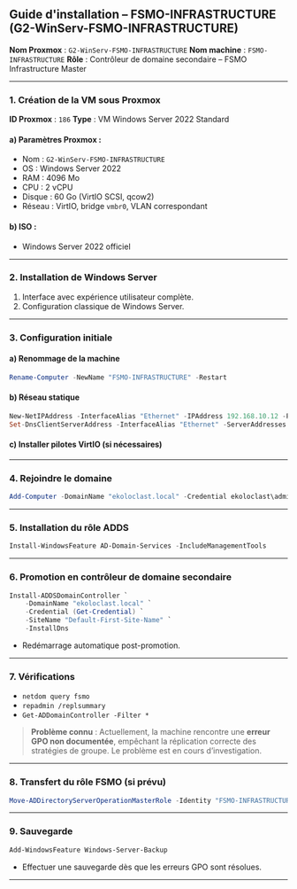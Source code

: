 ## Guide d'installation – FSMO-INFRASTRUCTURE (G2-WinServ-FSMO-INFRASTRUCTURE)

**Nom Proxmox** : `G2-WinServ-FSMO-INFRASTRUCTURE`
**Nom machine** : `FSMO-INFRASTRUCTURE`
**Rôle** : Contrôleur de domaine secondaire – FSMO Infrastructure Master

---

### 1. Création de la VM sous Proxmox

**ID Proxmox** : `186`
**Type** : VM Windows Server 2022 Standard

#### a) Paramètres Proxmox :

* Nom : `G2-WinServ-FSMO-INFRASTRUCTURE`
* OS : Windows Server 2022
* RAM : 4096 Mo
* CPU : 2 vCPU
* Disque : 60 Go (VirtIO SCSI, qcow2)
* Réseau : VirtIO, bridge `vmbr0`, VLAN correspondant

#### b) ISO :

* Windows Server 2022 officiel

---

### 2. Installation de Windows Server

1. Interface avec expérience utilisateur complète.
2. Configuration classique de Windows Server.

---

### 3. Configuration initiale

#### a) Renommage de la machine

```powershell
Rename-Computer -NewName "FSMO-INFRASTRUCTURE" -Restart
```

#### b) Réseau statique

```powershell
New-NetIPAddress -InterfaceAlias "Ethernet" -IPAddress 192.168.10.12 -PrefixLength 24 -DefaultGateway 192.168.10.1
Set-DnsClientServerAddress -InterfaceAlias "Ethernet" -ServerAddresses 192.168.10.10
```

#### c) Installer pilotes VirtIO (si nécessaires)

---

### 4. Rejoindre le domaine

```powershell
Add-Computer -DomainName "ekoloclast.local" -Credential ekoloclast\administrateur -Restart
```

---

### 5. Installation du rôle ADDS

```powershell
Install-WindowsFeature AD-Domain-Services -IncludeManagementTools
```

---

### 6. Promotion en contrôleur de domaine secondaire

```powershell
Install-ADDSDomainController `
    -DomainName "ekoloclast.local" `
    -Credential (Get-Credential) `
    -SiteName "Default-First-Site-Name" `
    -InstallDns
```

* Redémarrage automatique post-promotion.

---

### 7. Vérifications

* `netdom query fsmo`
* `repadmin /replsummary`
* `Get-ADDomainController -Filter *`

> **Problème connu** :
> Actuellement, la machine rencontre une **erreur GPO non documentée**, empêchant la réplication correcte des stratégies de groupe. Le problème est en cours d’investigation.

---

### 8. Transfert du rôle FSMO (si prévu)

```powershell
Move-ADDirectoryServerOperationMasterRole -Identity "FSMO-INFRASTRUCTURE" -OperationMasterRole InfrastructureMaster
```

---

### 9. Sauvegarde

```powershell
Add-WindowsFeature Windows-Server-Backup
```

* Effectuer une sauvegarde dès que les erreurs GPO sont résolues.

---
